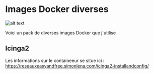 # Images Docker diverses 

![alt text](https://badgen.net/badge//Docker/blue?icon=docker)

Voici un pack de diverses images Docker que j'utilise

## Icinga2 

Les informations sur le containeeur se situe ici : 
https://reseauxeasyandfree.simonlena.com/icinga2-installandconfig/

